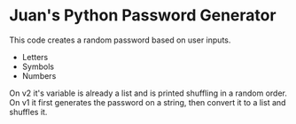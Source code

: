 # Juan's Python Password Generator
This code creates a random password based on user inputs.
- Letters
- Symbols
- Numbers

On v2 it's variable is already a list and is printed shuffling in a random order.
On v1 it first generates the password on a string, then convert it to a list and shuffles it.